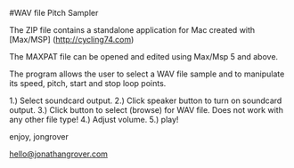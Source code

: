 #WAV file Pitch Sampler

The ZIP file contains a standalone application for Mac created with [Max/MSP] (http://cycling74.com)

The MAXPAT file can be opened and edited using Max/Msp 5 and above.

The program allows the user to select a WAV file sample and to manipulate its speed, pitch, start and stop loop points.

1.) Select soundcard output.
2.) Click speaker button to turn on soundcard output.
3.) Click button to select (browse) for WAV file. Does not work with any other file type!
4.) Adjust volume.
5.) play!

enjoy,
jongrover

hello@jonathangrover.com